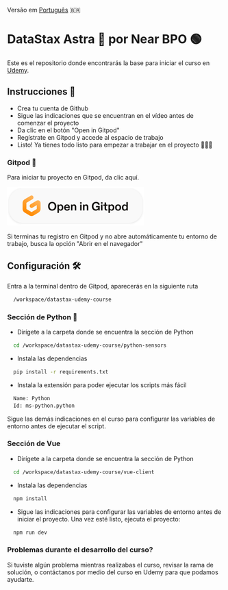 Versão em [Português](README_PT-BR.md) :brazil:

# DataStax Astra 🚀 por Near BPO 🟢

Este es el repositorio donde encontrarás la base para iniciar el curso en [Udemy](https://www.udemy.com/).

## Instrucciones 📄
- Crea tu cuenta de Github
- Sigue las indicaciones que se encuentran en el vídeo antes de comenzar el proyecto
- Da clic en el botón "Open in Gitpod"
- Regístrate en Gitpod y accede al espacio de trabajo
- Listo! Ya tienes todo listo para empezar a trabajar en el proyecto 💪🏻😎

### Gitpod 🍵

Para iniciar tu proyecto en Gitpod, da clic aquí.

<a href="https://gitpod.io/#https://github.com/nearBPO/datastax-udemy-course"><img src="META-INF/open_in_gitpod.svg?raw=true" /></a>

Si terminas tu registro en Gitpod y no abre automáticamente tu entorno de trabajo, busca la opción "Abrir en el navegador"

## Configuración 🛠️

Entra a la terminal dentro de Gitpod, aparecerás en la siguiente ruta

```bash
  /workspace/datastax-udemy-course
```

### Sección de Python 🐍

- Dirígete a la carpeta donde se encuentra la sección de Python

```bash
  cd /workspace/datastax-udemy-course/python-sensors
```

- Instala las dependencias

```bash
  pip install -r requirements.txt 
```

- Instala la extensión para poder ejecutar los scripts más fácil

```bash
  Name: Python
  Id: ms-python.python
```

Sigue las demás indicaciones en el curso para configurar las variables de entorno antes de ejecutar el script.

### Sección de Vue

- Dirígete a la carpeta donde se encuentra la sección de Python

```bash
  cd /workspace/datastax-udemy-course/vue-client
```

- Instala las dependencias

```bash
  npm install
```

- Sigue las indicaciones para configurar las variables de entorno antes de iniciar el proyecto. Una vez esté listo, ejecuta el proyecto:

```bash
  npm run dev
```

### Problemas durante el desarrollo del curso?

Si tuviste algún problema mientras realizabas el curso, revisar la rama de solución, o contáctanos por medio del curso en Udemy para que podamos ayudarte.
